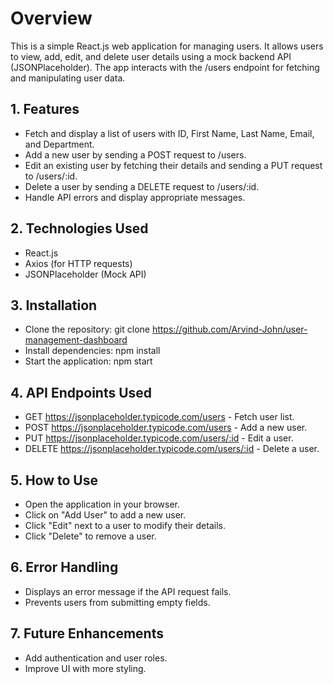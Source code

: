 # Overview
This is a simple React.js web application for managing users. It allows users to view, add, edit, and delete user details using a mock backend API (JSONPlaceholder). The app interacts with the /users endpoint for fetching and manipulating user data.

## 1. Features
- Fetch and display a list of users with ID, First Name, Last Name, Email, and Department.
- Add a new user by sending a POST request to /users.
- Edit an existing user by fetching their details and sending a PUT request to /users/:id.
- Delete a user by sending a DELETE request to /users/:id.
- Handle API errors and display appropriate messages.

## 2. Technologies Used
- React.js
- Axios (for HTTP requests)
- JSONPlaceholder (Mock API)

## 3. Installation
- Clone the repository: git clone https://github.com/Arvind-John/user-management-dashboard
- Install dependencies: npm install
- Start the application: npm start

## 4. API Endpoints Used
- GET https://jsonplaceholder.typicode.com/users - Fetch user list.
- POST https://jsonplaceholder.typicode.com/users - Add a new user.
- PUT https://jsonplaceholder.typicode.com/users/:id - Edit a user.
- DELETE https://jsonplaceholder.typicode.com/users/:id - Delete a user.

## 5. How to Use
- Open the application in your browser.
- Click on "Add User" to add a new user.
- Click "Edit" next to a user to modify their details.
- Click "Delete" to remove a user.

## 6. Error Handling
- Displays an error message if the API request fails.
- Prevents users from submitting empty fields.

## 7. Future Enhancements
- Add authentication and user roles.
- Improve UI with more styling.
